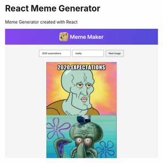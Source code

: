 # React Meme Generator

Meme Generator created with React

![Meme Generator Example Image](https://github.com/louisiaegerv/Project-Images/blob/master/Meme-Generator-example.png)
